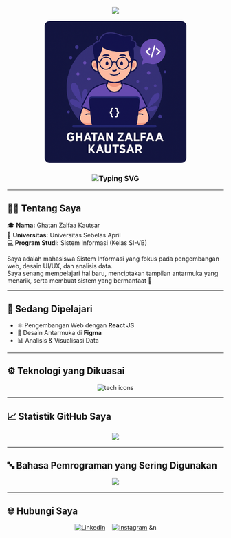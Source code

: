 <!-- HEADER -->
<p align="center">
  <img src="https://capsule-render.vercel.app/api?type=waving&color=0:9333EA,100:4F46E5&height=120&section=header&text=Halo%20Semua!%20👋&fontSize=38&fontColor=FFFFFF&animation=fadeIn"/>
</p>

<!-- PROFILE IMAGE -->
<p align="center">
  <img src="https://raw.githubusercontent.com/230660221001/230660221001/main/assets/profile.png" width="330" alt="Ghatan Zalfaa Kautsar - Coding" style="border-radius:12px;"/>
</p>

<!-- TYPING ANIMATION -->
<h3 align="center">
  <img src="https://readme-typing-svg.demolab.com?font=Poppins&weight=600&size=22&pause=1000&color=9333EA&center=true&vCenter=true&width=700&lines=Halo,+Saya+Ghatan+Zalfaa+Kautsar+👋;Mahasiswa+Sistem+Informasi+-+Universitas+Sebelas+April;Web+Developer+%7C+UI%2FUX+Enthusiast+%7C+Data+Learner" alt="Typing SVG" />
</h3>

---

## 👨‍💻 Tentang Saya

🎓 **Nama:** Ghatan Zalfaa Kautsar  
🏫 **Universitas:** Universitas Sebelas April  
💻 **Program Studi:** Sistem Informasi (Kelas SI-VB)

Saya adalah mahasiswa Sistem Informasi yang fokus pada pengembangan web, desain UI/UX, dan analisis data.  
Saya senang mempelajari hal baru, menciptakan tampilan antarmuka yang menarik, serta membuat sistem yang bermanfaat 🚀

---

## 🧠 Sedang Dipelajari

- ⚛️ Pengembangan Web dengan **React JS**
- 🎨 Desain Antarmuka di **Figma**
- 📊 Analisis & Visualisasi Data

---

## ⚙️ Teknologi yang Dikuasai

<p align="center">
  <img src="https://skillicons.dev/icons?i=html,css,js,react,figma,github,vscode" alt="tech icons"/>
</p>

---

## 📈 Statistik GitHub Saya

<p align="center">
  <img src="https://github-readme-stats.vercel.app/api?username=230660221001&show_icons=true&theme=radical&hide_border=true&include_all_commits=true&count_private=true" height="180"/>
</p>

---

## 🔤 Bahasa Pemrograman yang Sering Digunakan

<p align="center">
  <img src="https://github-readme-stats.vercel.app/api/top-langs/?username=230660221001&layout=compact&theme=radical&hide_border=true" height="160"/>
</p>

---

## 🌐 Hubungi Saya

<p align="center">
  <a href="https://www.linkedin.com" target="_blank" rel="noopener"><img src="https://skillicons.dev/icons?i=linkedin" height="36" alt="LinkedIn"/></a>
  &nbsp;&nbsp;
  <a href="https://www.instagram.com" target="_blank" rel="noopener"><img src="https://skillicons.dev/icons?i=instagram" height="36" alt="Instagram"/></a>
  &n
